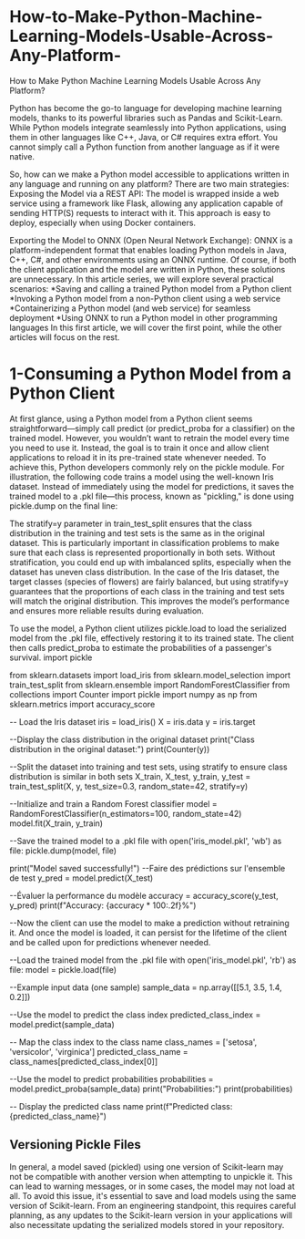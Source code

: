 # How-to-Make-Python-Machine-Learning-Models-Usable-Across-Any-Platform-

How to Make Python Machine Learning Models Usable Across Any Platform?
 

Python has become the go-to language for developing machine learning models, thanks to its powerful libraries such as Pandas and Scikit-Learn. While Python models integrate seamlessly into Python applications, using them in other languages like C++, Java, or C# requires extra effort. You cannot simply call a Python function from another language as if it were native.
 
So, how can we make a Python model accessible to applications written in any language and running on any platform? There are two main strategies:
Exposing the Model via a REST API: The model is wrapped inside a web service using a framework like Flask, allowing any application capable of sending HTTP(S) requests to interact with it. This approach is easy to deploy, especially when using Docker containers.

Exporting the Model to ONNX (Open Neural Network Exchange): ONNX is a platform-independent format that enables loading Python models in Java, C++, C#, and other environments using an ONNX runtime.
 Of course, if both the client application and the model are written in Python, these solutions are unnecessary.
In this article series, we will explore several practical scenarios:
*Saving and calling a trained Python model from a Python client
*Invoking a Python model from a non-Python client using a web service
*Containerizing a Python model (and web service) for seamless deployment
*Using ONNX to run a Python model in other programming languages
 In this first article, we will cover the first point, while the other articles will focus on the rest.

# 1-Consuming a Python Model from a Python Client 
At first glance, using a Python model from a Python client seems straightforward—simply call predict (or predict_proba for a classifier) on the trained model. However, you wouldn’t want to retrain the model every time you need to use it. Instead, the goal is to train it once and allow client applications to reload it in its pre-trained state whenever needed.
To achieve this, Python developers commonly rely on the pickle module.
For illustration, the following code trains a model using the well-known Iris dataset. Instead of immediately using the model for predictions, it saves the trained model to a .pkl file—this process, known as "pickling," is done using pickle.dump on the final line:

The stratify=y parameter in train_test_split ensures that the class distribution in the training and test sets is the same as in the original dataset. This is particularly important in classification problems to make sure that each class is represented proportionally in both sets. Without stratification, you could end up with imbalanced splits, especially when the dataset has uneven class distribution.
In the case of the Iris dataset, the target classes (species of flowers) are fairly balanced, but using stratify=y guarantees that the proportions of each class in the training and test sets will match the original distribution. This improves the model’s performance and ensures more reliable results during evaluation.



To use the model, a Python client utilizes pickle.load to load the serialized model from the .pkl file, effectively restoring it to its trained state. The client then calls predict_proba to estimate the probabilities of a passenger's survival.
import pickle

from sklearn.datasets import load_iris
from sklearn.model_selection import train_test_split
from sklearn.ensemble import RandomForestClassifier
from collections import Counter
import pickle
import numpy as np
from sklearn.metrics import accuracy_score

 -- Load the Iris dataset
iris = load_iris()
X = iris.data
y = iris.target


--Display the class distribution in the original dataset
print("Class distribution in the original dataset:")
print(Counter(y))

--Split the dataset into training and test sets, using stratify to ensure class distribution is similar in both sets
X_train, X_test, y_train, y_test = train_test_split(X, y, test_size=0.3, random_state=42, stratify=y)


--Initialize and train a Random Forest classifier
model = RandomForestClassifier(n_estimators=100, random_state=42)
model.fit(X_train, y_train)


--Save the trained model to a .pkl file
with open('iris_model.pkl', 'wb') as file:
   pickle.dump(model, file)


print("Model saved successfully!")
--Faire des prédictions sur l'ensemble de test
y_pred = model.predict(X_test)


--Évaluer la performance du modèle
accuracy = accuracy_score(y_test, y_pred)
print(f"Accuracy: {accuracy * 100:.2f}%")

					
--Now the client can use the model to make a prediction without retraining it. And once the model is loaded, it can persist for the lifetime of the client and be called upon for predictions whenever needed. 
				
--Load the trained model from the .pkl file
with open('iris_model.pkl', 'rb') as file:
   model = pickle.load(file)

--Example input data (one sample)
sample_data = np.array([[5.1, 3.5, 1.4, 0.2]])

--Use the model to predict the class index
predicted_class_index = model.predict(sample_data)


-- Map the class index to the class name
class_names = ['setosa', 'versicolor', 'virginica']
predicted_class_name = class_names[predicted_class_index[0]]


--Use the model to predict probabilities
probabilities = model.predict_proba(sample_data)
print("Probabilities:")
print(probabilities)


-- Display the predicted class name
print(f"Predicted class: {predicted_class_name}")


			
## Versioning Pickle Files
In general, a model saved (pickled) using one version of Scikit-learn may not be compatible with another version when attempting to unpickle it. This can lead to warning messages, or in some cases, the model may not load at all. To avoid this issue, it's essential to save and load models using the same version of Scikit-learn. From an engineering standpoint, this requires careful planning, as any updates to the Scikit-learn version in your applications will also necessitate updating the serialized models stored in your repository.


				
			
		

